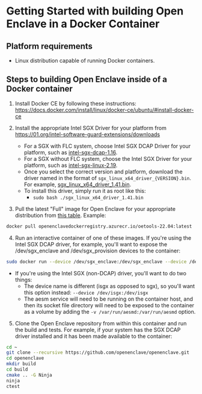# Getting Started with building Open Enclave in a Docker Container

## Platform requirements

- Linux distribution capable of running Docker containers.

## Steps to building Open Enclave inside of a Docker container

1. Install Docker CE by following these instructions: https://docs.docker.com/install/linux/docker-ce/ubuntu/#install-docker-ce

2. Install the appropriate Intel SGX Driver for your platform from https://01.org/intel-software-guard-extensions/downloads
    - For a SGX with FLC system, choose Intel SGX DCAP Driver for your platform, such as [intel-sgx-dcap-1.16](https://download.01.org/intel-sgx/sgx-dcap/1.16/).
    - For a SGX without FLC system, choose the Intel SGX Driver for your platform, such as [intel-sgx-linux-2.19](https://download.01.org/intel-sgx/sgx-linux/2.19/distro/).
    - Once you select the correct version and platform, download the driver named in the format of `sgx_linux_x64_driver_{VERSION}.bin`. For example, [sgx_linux_x64_driver_1.41.bin](https://download.01.org/intel-sgx/sgx-linux/2.18/distro/ubuntu20.04-server/sgx_linux_x64_driver_1.41.bin).
    - To install this driver, simply run it as root like this:
        - `sudo bash ./sgx_linux_x64_driver_1.41.bin`

3. Pull the latest "Full" image for Open Enclave for your appropriate distribution from [this table](https://github.com/openenclave/openenclave/blob/master/DOCKER_IMAGES.md). Example:
```bash
docker pull openenclavedockerregistry.azurecr.io/oetools-22.04:latest
```

4. Run an interactive container of one of these images. If you're using the Intel SGX DCAP driver, for example, you'll want to expose the /dev/sgx_enclave and /dev/sgx_provision devices to the container:
```bash
sudo docker run --device /dev/sgx_enclave:/dev/sgx_enclave --device /dev/sgx_provision:/dev/sgx_provision -i -t openenclavedockerregistry.azurecr.io/oetools-22.04:latest bash
```
  - If you're using the Intel SGX (non-DCAP) driver, you'll want to do two things:
    - The device name is different (isgx as opposed to sgx), so you'll want this option instead:  `--device /dev/isgx:/dev/isgx`
    - The aesm service will need to be running on the container host, and then its socket file directory will need to be exposed to the container as a volume by adding the `-v /var/run/aesmd:/var/run/aesmd` option.

5. Clone the Open Enclave repository from within this container and run the build and tests. For example, if your system has the SGX DCAP driver installed and it has been made available to the container:
```bash
cd ~
git clone --recursive https://github.com/openenclave/openenclave.git
cd openenclave
mkdir build
cd build
cmake .. -G Ninja
ninja
ctest
```
